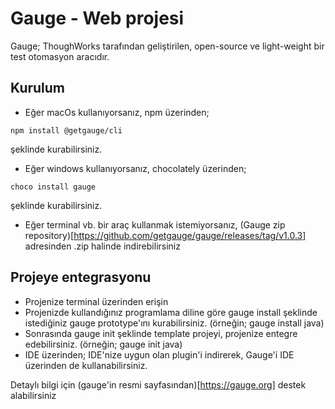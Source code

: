 # Gauge - Web projesi

Gauge; ThoughWorks tarafından geliştirilen, open-source ve light-weight bir test otomasyon aracıdır.

## Kurulum

* Eğer macOs kullanıyorsanız, npm üzerinden;
```
npm install @getgauge/cli 
```
şeklinde kurabilirsiniz.

* Eğer windows kullanıyorsanız, chocolately üzerinden;
```
choco install gauge
```
şeklinde kurabilirsiniz.

* Eğer terminal vb. bir araç kullanmak istemiyorsanız, (Gauge zip repository)[https://github.com/getgauge/gauge/releases/tag/v1.0.3] adresinden .zip halinde indirebilirsiniz


## Projeye entegrasyonu

* Projenize terminal üzerinden erişin
* Projenizde kullandığınız programlama diline göre gauge install <language> şeklinde istediğiniz gauge prototype'ını kurabilirsiniz. (örneğin; gauge install java)
* Sonrasında gauge init <language> şeklinde template projeyi, projenize entegre edebilirsiniz. (örneğin; gauge init java)
* IDE üzerinden; IDE'nize uygun olan plugin'i indirerek, Gauge'i IDE üzerinden de kullanabilirsiniz.

Detaylı bilgi için (gauge'in resmi sayfasından)[https://gauge.org] destek alabilirsiniz
